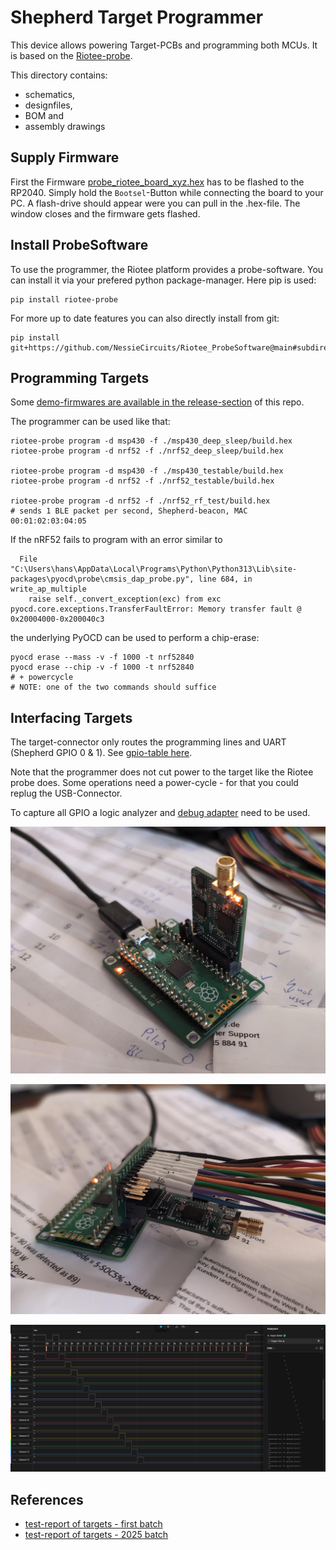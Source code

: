 # Shepherd Target Programmer

This device allows powering Target-PCBs and programming both MCUs.
It is based on the [Riotee-probe](https://www.riotee.nessie-circuits.de/docs/latest/hardware/probe.html).

This directory contains: 

- schematics, 
- designfiles,
- BOM and 
- assembly drawings

## Supply Firmware

First the Firmware [probe_riotee_board_xyz.hex](https://github.com/NessieCircuits/Riotee_ProbeSoftware/releases) has to be flashed to the RP2040.
Simply hold the `Bootsel`-Button while connecting the board to your PC.
A flash-drive should appear were you can pull in the .hex-file.
The window closes and the firmware gets flashed.

## Install ProbeSoftware

To use the programmer, the Riotee platform provides a probe-software.
You can install it via your prefered python package-manager.
Here pip is used:

```Shell
pip install riotee-probe
```

For more up to date features you can also directly install from git:

```Shell
pip install git+https://github.com/NessieCircuits/Riotee_ProbeSoftware@main#subdirectory=tool
```

## Programming Targets

Some [demo-firmwares are available in the release-section](https://github.com/nes-lab/shepherd-targets/releases) of this repo.

The programmer can be used like that:

```Shell
riotee-probe program -d msp430 -f ./msp430_deep_sleep/build.hex
riotee-probe program -d nrf52 -f ./nrf52_deep_sleep/build.hex

riotee-probe program -d msp430 -f ./msp430_testable/build.hex
riotee-probe program -d nrf52 -f ./nrf52_testable/build.hex

riotee-probe program -d nrf52 -f ./nrf52_rf_test/build.hex
# sends 1 BLE packet per second, Shepherd-beacon, MAC 00:01:02:03:04:05
```

If the nRF52 fails to program with an error similar to

```
  File "C:\Users\hans\AppData\Local\Programs\Python\Python313\Lib\site-packages\pyocd\probe\cmsis_dap_probe.py", line 684, in write_ap_multiple
    raise self._convert_exception(exc) from exc
pyocd.core.exceptions.TransferFaultError: Memory transfer fault @ 0x20004000-0x200040c3
```

the underlying PyOCD can be used to perform a chip-erase:

```Shell
pyocd erase --mass -v -f 1000 -t nrf52840
pyocd erase --chip -v -f 1000 -t nrf52840
# + powercycle
# NOTE: one of the two commands should suffice
```

## Interfacing Targets

The target-connector only routes the programming lines and UART (Shepherd GPIO 0 & 1).
See [gpio-table here](https://github.com/nes-lab/shepherd-targets/tree/main/hardware/shepherd_nRF_FRAM_Target_v1.3e#nrf52--msp430-fram-target-v13e).

Note that the programmer does not cut power to the target like the Riotee probe does.
Some operations need a power-cycle - for that you could replug the USB-Connector.

To capture all GPIO a logic analyzer and [debug adapter](https://github.com/nes-lab/shepherd-targets/tree/main/hardware/adapter_target_v1.3_debug_big) need to be used.

![usage_direct](usage_direct_target.jpg)

![usage_adapter](usage_debug_adapter.jpg)

![testing-firmwares](GPIO-intercept_of_testing-firmwares.png)

## References

- [test-report of targets - first batch](https://github.com/orgua/shepherd-v2-planning/blob/main/doc_testbed/Target_v13_pre-deployment-tests.xlsx)
- [test-report of targets - 2025 batch](https://github.com/orgua/shepherd-v2-planning/blob/main/doc_testbed/Target_v13e_pre-deployment-tests.xlsx)
